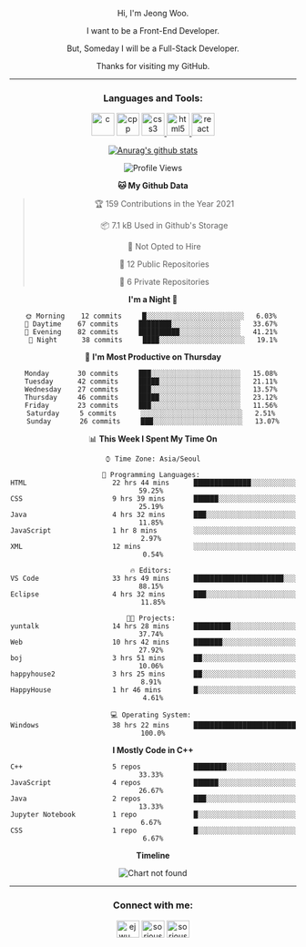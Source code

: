<div align="center">

Hi, I'm Jeong Woo.

I want to be a Front-End Developer.

But, Someday I will be a Full-Stack Developer.

Thanks for visiting my GitHub.

</div>

---

<link rel="stylesheet" href="devicon.min.css">
<h3 align="center">Languages and Tools:</h3>
<p align="center"> <a href="https://www.cprogramming.com/" target="_blank"> <img src="https://user-images.githubusercontent.com/49060014/104815556-9b409780-5858-11eb-9e57-76cd1f41b210.png" alt="c" height="40"></a>  <a href="https://www.w3schools.com/cpp/" target="_blank"> <img src="https://user-images.githubusercontent.com/49060014/104815621-05593c80-5859-11eb-8ffb-fdb9956f63c1.png" alt="cpp" height="40"></a> <a href="https://www.w3schools.com/css/" target="_blank"> <img src="https://user-images.githubusercontent.com/49060014/104815701-6e40b480-5859-11eb-985c-fe7214015048.png" alt="css3" height="40"/> </a> <a href="https://www.w3.org/html/" target="_blank"> <img src="https://user-images.githubusercontent.com/49060014/104815691-64b74c80-5859-11eb-85ac-165452a17a2e.png" alt="html5" height="40"/> </a> <a href="https://reactjs.org/" target="_blank"> <img src="https://user-images.githubusercontent.com/49060014/104815672-44878d80-5859-11eb-8695-602d3f0b85d2.png" alt="react" height="40"/> </a> </p>

<div align="center">
  
[![Anurag's github stats](https://github-readme-stats.vercel.app/api?username=sorious77)](https://github.com/anuraghazra/github-readme-stats)



<!--START_SECTION:waka-->
![Profile Views](http://img.shields.io/badge/Profile%20Views-55-blue)

**🐱 My Github Data** 

> 🏆 159 Contributions in the Year 2021
 > 
> 📦 7.1 kB Used in Github's Storage 
 > 
> 🚫 Not Opted to Hire
 > 
> 📜 12 Public Repositories 
 > 
> 🔑 6 Private Repositories  
 > 
**I'm a Night 🦉** 

```text
🌞 Morning    12 commits     █░░░░░░░░░░░░░░░░░░░░░░░░   6.03% 
🌆 Daytime    67 commits     ████████░░░░░░░░░░░░░░░░░   33.67% 
🌃 Evening    82 commits     ██████████░░░░░░░░░░░░░░░   41.21% 
🌙 Night      38 commits     ████░░░░░░░░░░░░░░░░░░░░░   19.1%

```
📅 **I'm Most Productive on Thursday** 

```text
Monday       30 commits     ███░░░░░░░░░░░░░░░░░░░░░░   15.08% 
Tuesday      42 commits     █████░░░░░░░░░░░░░░░░░░░░   21.11% 
Wednesday    27 commits     ███░░░░░░░░░░░░░░░░░░░░░░   13.57% 
Thursday     46 commits     █████░░░░░░░░░░░░░░░░░░░░   23.12% 
Friday       23 commits     ███░░░░░░░░░░░░░░░░░░░░░░   11.56% 
Saturday     5 commits      ░░░░░░░░░░░░░░░░░░░░░░░░░   2.51% 
Sunday       26 commits     ███░░░░░░░░░░░░░░░░░░░░░░   13.07%

```


📊 **This Week I Spent My Time On** 

```text
⌚︎ Time Zone: Asia/Seoul

💬 Programming Languages: 
HTML                     22 hrs 44 mins      ██████████████░░░░░░░░░░░   59.25% 
CSS                      9 hrs 39 mins       ██████░░░░░░░░░░░░░░░░░░░   25.19% 
Java                     4 hrs 32 mins       ███░░░░░░░░░░░░░░░░░░░░░░   11.85% 
JavaScript               1 hr 8 mins         ░░░░░░░░░░░░░░░░░░░░░░░░░   2.97% 
XML                      12 mins             ░░░░░░░░░░░░░░░░░░░░░░░░░   0.54%

🔥 Editors: 
VS Code                  33 hrs 49 mins      ██████████████████████░░░   88.15% 
Eclipse                  4 hrs 32 mins       ███░░░░░░░░░░░░░░░░░░░░░░   11.85%

🐱‍💻 Projects: 
yuntalk                  14 hrs 28 mins      █████████░░░░░░░░░░░░░░░░   37.74% 
Web                      10 hrs 42 mins      ███████░░░░░░░░░░░░░░░░░░   27.92% 
boj                      3 hrs 51 mins       ██░░░░░░░░░░░░░░░░░░░░░░░   10.06% 
happyhouse2              3 hrs 25 mins       ██░░░░░░░░░░░░░░░░░░░░░░░   8.91% 
HappyHouse               1 hr 46 mins        █░░░░░░░░░░░░░░░░░░░░░░░░   4.61%

💻 Operating System: 
Windows                  38 hrs 22 mins      █████████████████████████   100.0%

```

**I Mostly Code in C++** 

```text
C++                      5 repos             ████████░░░░░░░░░░░░░░░░░   33.33% 
JavaScript               4 repos             ██████░░░░░░░░░░░░░░░░░░░   26.67% 
Java                     2 repos             ███░░░░░░░░░░░░░░░░░░░░░░   13.33% 
Jupyter Notebook         1 repo              █░░░░░░░░░░░░░░░░░░░░░░░░   6.67% 
CSS                      1 repo              █░░░░░░░░░░░░░░░░░░░░░░░░   6.67%

```


**Timeline**

![Chart not found](https://raw.githubusercontent.com/sorious77/sorious77/main/charts/bar_graph.png) 


<!--END_SECTION:waka-->

</div>

---

<h3 align="center">Connect with me:</h3>
<p align="center">
<a href="https://instagram.com/ejwu__" target="blank"><img align="center" src="https://cdn.jsdelivr.net/npm/simple-icons@3.0.1/icons/instagram.svg" alt="ejwu__" height="30" width="40" /></a>
<a href="https://www.hackerrank.com/sorious77" target="blank"><img align="center" src="https://cdn.jsdelivr.net/npm/simple-icons@3.0.1/icons/hackerrank.svg" alt="sorious77" height="30" width="40" /></a>
<a href="https://www.leetcode.com/sorious77" target="blank"><img align="center" src="https://cdn.jsdelivr.net/npm/simple-icons@3.0.1/icons/leetcode.svg" alt="sorious77" height="30" width="40" /></a>
</p>

